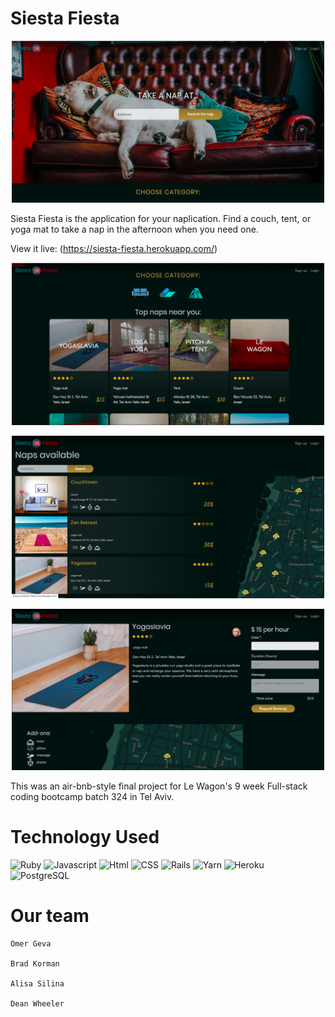 # Siesta Fiesta

<p align="center">
  <img src="./app/assets/images/screenshots/home.png" width="500" alt="landing page" />
</p>

Siesta Fiesta is the application for your naplication. Find a couch, tent, or yoga mat
to take a nap in the afternoon when you need one.

View it live: (https://siesta-fiesta.herokuapp.com/)

<p align="center">
  <img src="./app/assets/images/screenshots/home2.png" width="500" alt="dashboard" />
</p>

<p align="center">
  <img src="./app/assets/images/screenshots/index.png" width="500" alt="new challenge" />
</p>

<p align="center">
  <img src="./app/assets/images/screenshots/show.png" width="500" alt="timer" />
</p>

This was an air-bnb-style final project for Le Wagon's 9 week Full-stack coding bootcamp batch 324 in Tel Aviv.


# Technology Used
![Ruby](https://img.shields.io/badge/Ruby-language-blue.svg)
![Javascript](https://img.shields.io/badge/Javascript-language-blue.svg)
![Html](https://img.shields.io/badge/HTML-language-blue.svg)
![CSS](https://img.shields.io/badge/CSS-language-blue.svg)
![Rails](https://img.shields.io/badge/Rails-framework-red.svg)
![Yarn](https://img.shields.io/badge/Yarn-package%20manager-red.svg)
![Heroku](https://img.shields.io/badge/Heroku-host-green.svg)
![PostgreSQL](https://img.shields.io/badge/PostgreSQL-database-yellow.svg)

# Our team
    Omer Geva

    Brad Korman

    Alisa Silina

    Dean Wheeler
